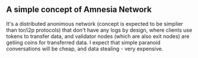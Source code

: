 ## A simple concept of Amnesia Network

It's a distributed anonimous network (concept is expected to be simplier than tor/i2p protocols) that don't have any logs by design, where clients use tokens to transfer data, and validator nodes (which are also exit nodes) are getiing coins for transferred data. I expect that simple paranoid conversations will be cheap, and data stealing - very expensive.

